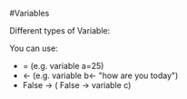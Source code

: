 #Variables

Different types of Variable:

You can use:
* =   (e.g. variable a=25)
* <-  (e.g. variable b<- "how are you today")
* False -> ( False -> variable c)
